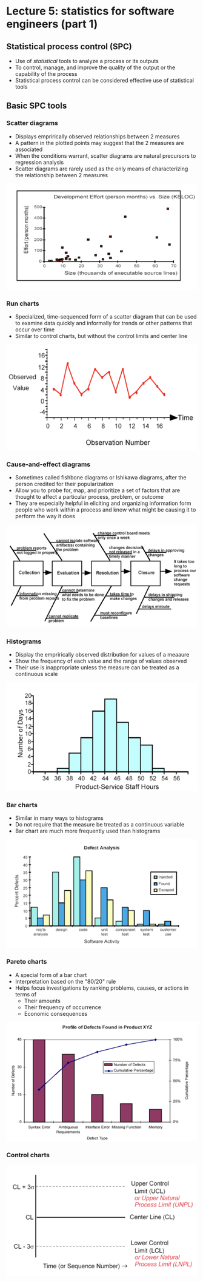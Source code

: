 # Lecture 5: statistics for software engineers (part 1)

## Statistical process control (SPC)

- Use of *statistical* tools to analyze a process or its outputs
- To control, manage, and improve the quality of the output or the capability of the process
- Statistical process control can be considered effective use of statistical tools

## Basic SPC tools

### Scatter diagrams

- Displays emprirically observed relationships between 2 measures
- A pattern in the plotted points may suggest that the 2 measures are associated
- When the conditions warrant, scatter diagrams are natural precursors to regression analysis
- Scatter diagrams are rarely used as the only means of characterizing the relationship between 2 measures

![Scatter Diagram Example](./figues/scatter-diagram-example.png)

### Run charts

- Specialized, time-sequenced form of a scatter diagram that can be used to examine data quickly and informally for trends or other patterns that occur over time
- Similar to control charts, but without the control limits and center line

![Run Chart Example](./figues/run-chart-example.png)

### Cause-and-effect diagrams

- Sometimes called fishbone diagrams or Ishikawa diagrams, after the person credited for their popularization
- Allow you to probe for, map, and prioritize a set of factors that are thought to affect a particular process, problem, or outcome
- They are especially helpful in eliciting and organizing information form people who work within a process and know what might be causing it to perform the way it does

![Fishbone Diagram Example](./figues/fishbone-diagram-example.png)

### Histograms

- Display the emprirically observed distribution for values of a meaaure
- Show the frequency of each value and the range of values observed
- Their use is inappropriate unless the measure can be treated as a continuous scale

![Histogram Example](./figues/histogram-example.png)

### Bar charts

- Similar in many ways to histograms
- Do not require that the measure be treated as a continuous variable
- Bar chart are much more frequently used than histograms

![Bar Chart Example](./figues/bar-chart-example.png)

### Pareto charts

- A special form of a bar chart
- Interpretation based on the "80/20" rule
- Helps focus investigations by ranking problems, causes, or actions in terms of
  - Their amounts
  - Their frequency of occurrence
  - Economic consequences

![Pareto Chart Example](./figues/pareto-chart-example.png)

### Control charts

![Control Chart Example](./figues/control-chart-example.png)
